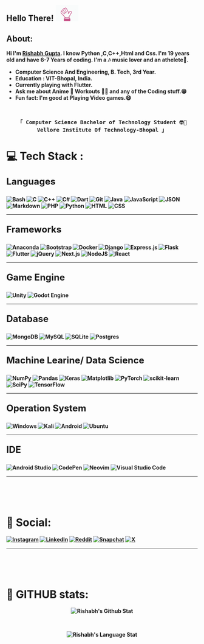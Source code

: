 <!-- Greetings -->
<h2><b>Hello There! <img src="./images/hello-hand.gif" width="60px"></h2>

<!-- About -->
<h2>About:</h2>
Hi I'm <b><u>Rishabh Gupta</u></b>. I know <b>Python</b> ,<b>C</b>,<b>C++</b>,<b>Html</b> and <b>Css</b>. I'm 19 years old and have 6-7 Years of coding. I'm a 🎶 music lover and an athelete🏃.
<ul>
  <li>Computer Science And Engineering, B. Tech, 3rd Year.</li>
  <li>Education : VIT-Bhopal, India.</li>
  <li>Currently playing with Flutter.</li>
  <li>Ask me about Anime 👻 Workouts 🏋🏻 and any of the <b>Coding</b> stuff.😁</li> 
  <li>Fun fact: I'm good at Playing Video games.😄 </li>
</ul></br>

<p align="center">
  <samp>
    「 Computer Science Bachelor of Technology Student 🤓🧐 <b>Vellore Institute Of Technology-Bhopal</b> 」<br>
  </samp>
</p>


# 💻 Tech Stack :

### <p style="font-size:24px">Languages</p>

![Bash](https://img.shields.io/badge/Bash-4EAA25?logo=gnubash&logoColor=fff)
![C](https://img.shields.io/badge/C-00599C?logo=c&logoColor=white)
![C++](https://img.shields.io/badge/C++-%2300599C.svg?logo=c%2B%2B&logoColor=white)
![C#](https://img.shields.io/badge/C%23-%2300599C.svg?logo=c%2B%2B&logoColor=white)
![Dart](https://img.shields.io/badge/Dart-%230175C2.svg?logo=dart&logoColor=white)
![Git](https://img.shields.io/badge/git-%23F05033.svg?logo=git&logoColor=white)
![Java](https://img.shields.io/badge/Java-%23ED8B00.svg?logo=openjdk&logoColor=white)
![JavaScript](https://img.shields.io/badge/JavaScript-F7DF1E?logo=javascript&logoColor=000)
![JSON](https://img.shields.io/badge/JSON-000?logo=json&logoColor=fff)
![Markdown](https://img.shields.io/badge/Markdown-%23000000.svg?logo=markdown&logoColor=white)
![PHP](https://img.shields.io/badge/php-%23777BB4.svg?&logo=php&logoColor=white)
![Python](https://img.shields.io/badge/Python-3776AB?logo=python&logoColor=fff)
![HTML](https://img.shields.io/badge/HTML-%23E34F26.svg?logo=html5&logoColor=white)
![CSS](https://img.shields.io/badge/CSS-1572B6?logo=css3&logoColor=fff)

<hr>

### <p style="font-size:24px">Frameworks</p>

![Anaconda](https://img.shields.io/badge/Anaconda-44A833?logo=anaconda&logoColor=fff)
![Bootstrap](https://img.shields.io/badge/Bootstrap-7952B3?logo=bootstrap&logoColor=fff)
![Docker](https://img.shields.io/badge/Docker-2496ED?logo=docker&logoColor=fff)
![Django](https://img.shields.io/badge/Django-%23092E20.svg?logo=django&logoColor=white)
![Express.js](https://img.shields.io/badge/Express.js-%23404d59.svg?logo=express&logoColor=%2361DAFB)
![Flask](https://img.shields.io/badge/Flask-000?logo=flask&logoColor=fff)
![Flutter](https://img.shields.io/badge/Flutter-02569B?logo=flutter&logoColor=fff)
![jQuery](https://img.shields.io/badge/jQuery-0769AD?logo=jquery&logoColor=fff)
![Next.js](https://img.shields.io/badge/Next.js-black?logo=next.js&logoColor=white)
![NodeJS](https://img.shields.io/badge/Node.js-6DA55F?logo=node.js&logoColor=white)
![React](https://img.shields.io/badge/React-%2320232a.svg?logo=react&logoColor=%2361DAFB)
<hr>

### <p style="font-size:24px">Game Engine</p>

![Unity](https://img.shields.io/badge/Unity-%23000000.svg?logo=unity&logoColor=white)
![Godot Engine](https://img.shields.io/badge/Godot-%23FFFFFF.svg?logo=godot-engine)

<hr>

### <p style="font-size:24px">Database</p>

![MongoDB](https://img.shields.io/badge/MongoDB-%234ea94b.svg?logo=mongodb&logoColor=white)
![MySQL](https://img.shields.io/badge/MySQL-4479A1?logo=mysql&logoColor=fff)
![SQLite](https://img.shields.io/badge/SQLite-%2307405e.svg?logo=sqlite&logoColor=white)
![Postgres](https://img.shields.io/badge/Postgres-%23316192.svg?logo=postgresql&logoColor=white)

<hr>

### <p style="font-size:24px">Machine Learine/ Data Science</p>

![NumPy](https://img.shields.io/badge/numpy-%23013243.svg?logo=numpy&logoColor=white)
![Pandas](https://img.shields.io/badge/pandas-%23150458.svg?logo=pandas&logoColor=white)
![Keras](https://img.shields.io/badge/Keras-%23D00000.svg?logo=Keras&logoColor=white)
![Matplotlib](https://img.shields.io/badge/Matplotlib-%23ffffff.svg?logo=Matplotlib&logoColor=black)
![PyTorch](https://img.shields.io/badge/PyTorch-%23EE4C2C.svg?logo=PyTorch&logoColor=white)
![scikit-learn](https://img.shields.io/badge/scikit--learn-%23F7931E.svg?logo=scikit-learn&logoColor=white)
![SciPy](https://img.shields.io/badge/SciPy-%230C55A5.svg?logo=scipy&logoColor=%white)
![TensorFlow](https://img.shields.io/badge/TensorFlow-%23FF6F00.svg?logo=TensorFlow&logoColor=white)

<hr>

### <p style="font-size:24px">Operation System</p>

![Windows](https://img.shields.io/badge/Windows-0078D6?logo=windows&logoColor=white)
![Kali](https://img.shields.io/badge/Kali-268BEE?logo=kalilinux&logoColor=white)
![Android](https://img.shields.io/badge/Android-3DDC84?logo=android&logoColor=white)
![Ubuntu](https://img.shields.io/badge/Ubuntu-E95420?logo=ubuntu&logoColor=white)

<hr>

### <p style="font-size:24px">IDE</p>

![Android Studio](https://img.shields.io/badge/android%20studio-346ac1?logo=android%20studio&logoColor=white)
![CodePen](https://img.shields.io/badge/CodePen-white?logo=codepen&logoColor=black)
![Neovim](https://img.shields.io/badge/NeoVim-%2357A143.svg?&logo=neovim&logoColor=white)
![Visual Studio Code](https://img.shields.io/badge/Visual%20Studio%20Code-0078d7.svg?logo=visual-studio-code&logoColor=white)

<hr>
<br>
<br>
<br>


# 💬 Social:
[![Instagram](https://img.shields.io/badge/Instagram-%23E4405F.svg?logo=Instagram&logoColor=white)](https://www.instagram.com/rishabh_gupta_rg_/)
[![LinkedIn](https://img.shields.io/badge/linkedin-%230077B5.svg?logo=linkedin&logoColor=white)](https://www.linkedin.com/in/rishabh-gupta-a07695176/)
[![Reddit](https://img.shields.io/badge/Reddit-FF4500?logo=reddit&logoColor=white)]()
[![Snapchat](https://img.shields.io/badge/Snapchat-%23FFFC00.svg?logo=Snapchat&logoColor=white)]()
[![X](https://img.shields.io/badge/X-%23000000.svg?logo=X&logoColor=white)](https://x.com/Rishabh_Guptarg)

<hr>
<br>
<br>
<br>

# 💬 GITHUB stats:

<div align='center'>

![Rishabh's Github Stat](https://github-readme-streak-stats.herokuapp.com/?user=rishabh-gupta-rg&theme=jolly&hide_border=false)

<br>

![Rishabh's Language Stat](https://github-readme-stats.vercel.app/api/top-langs/?username=rishabh-gupta-rg&theme=jolly&hide_border=false&include_all_commits=true&count_private=true&layout=compact)

</div>


<!--
https://github.com/kautukkundan/Awesome-Profile-README-templates
https://github.com/anuraghazra/github-readme-stats
--!>

